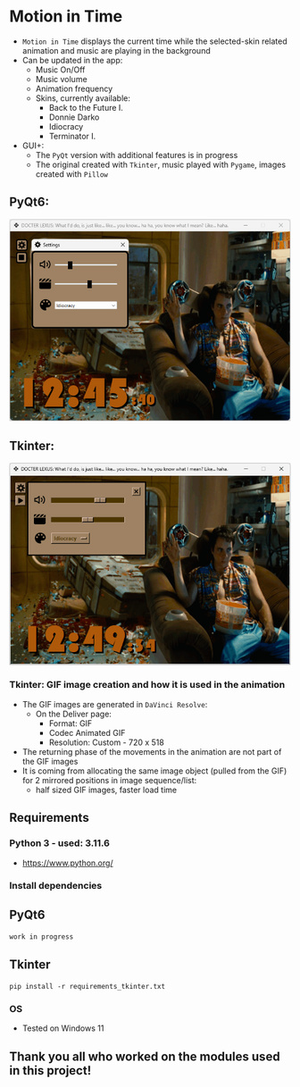 # Motion in Time
- `Motion in Time` displays the current time while the selected-skin related animation and music are playing in the background
- Can be updated in the app:
    - Music On/Off
    - Music volume
    - Animation frequency
    - Skins, currently available:
        - Back to the Future I.
        - Donnie Darko
        - Idiocracy
        - Terminator I.
- GUI+:
    - The `PyQt` version with additional features is in progress
    - The original created with `Tkinter`, music played with `Pygame`, images created with `Pillow`

## PyQt6:
<div align="left">
    <img src="docs/promo/idiocracy_pyqt.png">
</div>

## Tkinter:
<div align="left">
    <img src="docs/promo/idiocracy_tkinter.png">
</div>


### Tkinter: GIF image creation and how it is used in the animation
- The GIF images are generated in `DaVinci Resolve`:
    - On the Deliver page:
        - Format: GIF
        - Codec Animated GIF
        - Resolution: Custom - 720 x 518
- The returning phase of the movements in the animation are not part of the GIF images
- It is coming from allocating the same image object (pulled from the GIF) for 2 mirrored positions in image sequence/list:
    - half sized GIF images, faster load time

## Requirements
### Python 3 - used: 3.11.6
- https://www.python.org/

### Install dependencies
## PyQt6
``` work in progress ```
## Tkinter
``` pip install -r requirements_tkinter.txt ```

### OS
- Tested on Windows 11

## Thank you all who worked on the modules used in this project!